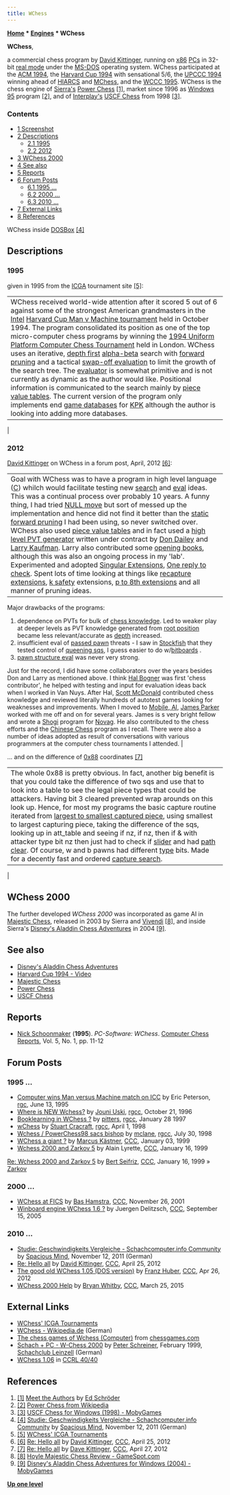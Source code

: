 ```yaml
---
title: WChess
---
```

**[Home](Home "Home") \* [Engines](Engines "Engines") \* WChess**


**WChess**,  

a commercial chess program by [David Kittinger](David_Kittinger "David Kittinger"), running on [x86](X86 "X86") [PCs](IBM_PC "IBM PC") in 32-bit [real mode](https://en.wikipedia.org/wiki/Real_mode) under the [MS-DOS](MS-DOS "MS-DOS") operating system. WChess participated at the [ACM 1994](ACM_1994 "ACM 1994"), the [Harvard Cup 1994](Harvard_Cup_1994 "Harvard Cup 1994") with sensational 5/6, the [UPCCC 1994](UPCCC_1994 "UPCCC 1994") winning ahead of [HIARCS](HIARCS "HIARCS") and [MChess](MChess "MChess"), and the [WCCC 1995](WCCC_1995 "WCCC 1995"). WChess is the chess engine of [Sierra's](Sierra "Sierra") [Power Chess](Power_Chess "Power Chess") <a id="cite-note-1" href="#cite-ref-1">[1]</a>, market since 1996 as [Windows 95](Windows "Windows") program <a id="cite-note-2" href="#cite-ref-2">[2]</a>, and of [Interplay's](index.php?title=Interplay&action=edit&redlink=1 "Interplay (page does not exist)") [USCF Chess](USCF_Chess "USCF Chess") from 1998 <a id="cite-note-3" href="#cite-ref-3">[3]</a>. 



### Contents


* [1 Screenshot](#screenshot)
* [2 Descriptions](#descriptions)
	+ [2.1 1995](#1995)
	+ [2.2 2012](#2012)
* [3 WChess 2000](#wchess-2000)
* [4 See also](#see-also)
* [5 Reports](#reports)
* [6 Forum Posts](#forum-posts)
	+ [6.1 1995 ...](#1995-...)
	+ [6.2 2000 ...](#2000-...)
	+ [6.3 2010 ...](#2010-...)
* [7 External Links](#external-links)
* [8 References](#references)






 [](http://www.schachcomputer.info/forum/f10/geschwindigkeits-vergleiche-4059.html) 
WChess inside [DOSBox](https://en.wikipedia.org/wiki/DOSBox) <a id="cite-note-4" href="#cite-ref-4">[4]</a>



## Descriptions


### 1995


given in 1995 from the [ICGA](ICGA "ICGA") tournament site <a id="cite-note-5" href="#cite-ref-5">[5]</a>:





|  |
| --- |
|  WChess received world-wide attention after it scored 5 out of 6 against some of the strongest American grandmasters in the [Intel](Intel "Intel") [Harvard Cup Man v Machine tournament](Harvard_Cup_1994 "Harvard Cup 1994") held in October 1994. The program consolidated its position as one of the top micro-computer chess programs by winning the [1994 Uniform Platform Computer Chess Tournament](UPCCC_1994 "UPCCC 1994") held in London. WChess uses an iterative, [depth first](Depth-First "Depth-First") [alpha-beta](Alpha-Beta "Alpha-Beta") search with [forward pruning](Pruning "Pruning") and a tactical [swap-off evaluation](Static_Exchange_Evaluation "Static Exchange Evaluation") to limit the growth of the search tree. The [evaluator](Evaluation "Evaluation") is somewhat primitive and is not currently as dynamic as the author would like. Positional information is communicated to the search mainly by [piece value tables](Piece-Square_Tables "Piece-Square Tables"). The current version of the program only implements end [game databases](Endgame_Tablebases "Endgame Tablebases") for [KPK](KPK "KPK") although the author is looking into adding more databases.
 |


### 2012


[David Kittinger](David_Kittinger "David Kittinger") on WChess in a forum post, April, 2012 <a id="cite-note-6" href="#cite-ref-6">[6]</a>:





|  |
| --- |
|  Goal with WChess was to have a program in high level language ([C](C "C")) whilch would facilitate testing new [search](Search "Search") and [eval](Evaluation "Evaluation") ideas. This was a continual process over probably 10 years. A funny thing, I had tried [NULL move](Null_Move_Pruning "Null Move Pruning") but sort of messed up the implementation and hence did not find it better than the [static forward pruning](Pruning "Pruning") I had been using, so never switched over. WChess also used [piece value tables](Piece-Square_Tables "Piece-Square Tables") and in fact used a [high level PVT generator](Oracle "Oracle") written under contract by [Don Dailey](Don_Dailey "Don Dailey") and [Larry Kaufman](Larry_Kaufman "Larry Kaufman"). Larry also contributed some [opening books](Opening_Book "Opening Book"), although this was also an ongoing process in my 'lab'. Experimented and adopted [Singular Extensions](Singular_Extensions "Singular Extensions"), [One reply to check](One_Reply_Extensions "One Reply Extensions"). Spent lots of time looking at things like [recapture extensions](Recapture_Extensions "Recapture Extensions"), [k safety](King_Safety "King Safety") extensions, [p to 8th extensions](Passed_Pawn_Extensions "Passed Pawn Extensions") and all manner of pruning ideas.
Major drawbacks of the programs:
1. dependence on PVTs for bulk of [chess knowledge](Knowledge "Knowledge"). Led to weaker play at deeper levels as PVT knowledge generated from [root position](Root "Root") became less relevant/accurate as [depth](Depth "Depth") increased.
2. insufficient eval of [passed pawn](Passed_Pawn "Passed Pawn") threats - I saw in [Stockfish](Stockfish "Stockfish") that they tested control of [queening sqs](Promotion_Square "Promotion Square"), I guess easier to do w/[bitboards](Bitboards "Bitboards") .
3. [pawn structure eval](Pawn_Structure "Pawn Structure") was never very strong.

Just for the record, I did have some collaborators over the years besides Don and Larry as mentioned above. I think [Hal Bogner](index.php?title=Harold_Bogner&action=edit&redlink=1 "Harold Bogner (page does not exist)") was first 'chess contributor', he helped with testing and input for evaluation ideas back when I worked in Van Nuys. After Hal, [Scott McDonald](Scott_McDonald "Scott McDonald") contributed chess knowledge and reviewed literally hundreds of autotest games looking for weaknesses and improvements. When I moved to [Mobile, Al](https://en.wikipedia.org/wiki/Mobile,_Alabama), [James Parker](index.php?title=James_Parker&action=edit&redlink=1 "James Parker (page does not exist)") worked with me off and on for several years. James is s very bright fellow and wrote a [Shogi](Shogi "Shogi") program for [Novag](Novag "Novag"). He also contributed to the chess efforts and the [Chinese Chess](Chinese_Chess "Chinese Chess") program as I recall. There were also a number of ideas adopted as result of conversations with various programmers at the computer chess tournaments I attended. 
 |


... and on the difference of [0x88](0x88 "0x88") coordinates <a id="cite-note-7" href="#cite-ref-7">[7]</a>





|  |
| --- |
|  The whole 0x88 is pretty obvious. In fact, another big benefit is that you could take the difference of two sqs and use that to look into a table to see the legal piece types that could be attackers. Having bit 3 cleared prevented wrap arounds on this look up. Hence, for most my programs the basic capture routine iterated from [largest to smallest captured piece](MVV-LVA "MVV-LVA"), using smallest to largest capturing piece, taking the difference of the sqs, looking up in att\_table and seeing if nz, if nz, then if & with attacker type bit nz then just had to check if [slider](Sliding_Pieces "Sliding Pieces") and had [path clear](Square_Attacked_By#By0x88Difference "Square Attacked By"). Of course, w and b pawns had different [type](Pieces#PieceTypeCoding "Pieces") bits. Made for a decently fast and ordered [capture search](Quiescence_Search "Quiescence Search").
 |






## WChess 2000


The further developed *WChess 2000* was incorporated as game AI in [Majestic Chess](Majestic_Chess "Majestic Chess"), released in 2003 by Sierra and [Vivendi](https://en.wikipedia.org/wiki/Vivendi) <a id="cite-note-8" href="#cite-ref-8">[8]</a>, and inside Sierra's [Disney's Aladdin Chess Adventures](Disney%27s_Aladdin_Chess_Adventures "Disney's Aladdin Chess Adventures") in 2004 <a id="cite-note-9" href="#cite-ref-9">[9]</a>. 



## See also


* [Disney's Aladdin Chess Adventures](Disney%27s_Aladdin_Chess_Adventures "Disney's Aladdin Chess Adventures")
* [Harvard Cup 1994 - Video](Harvard_Cup_1994#Video "Harvard Cup 1994")
* [Majestic Chess](Majestic_Chess "Majestic Chess")
* [Power Chess](Power_Chess "Power Chess")
* [USCF Chess](USCF_Chess "USCF Chess")


## Reports


* [Nick Schoonmaker](index.php?title=Nick_Schoonmaker&action=edit&redlink=1 "Nick Schoonmaker (page does not exist)") (**1995**). *PC-Software: WChess*. [Computer Chess Reports](Computer_Chess_Reports "Computer Chess Reports"), Vol. 5, No. 1, pp. 11-12


## Forum Posts


### 1995 ...


* [Computer wins Man versus Machine match on ICC](http://groups.google.com/group/rec.games.chess/browse_frm/thread/fcc9c6cf7802c43e) by Eric Peterson, [rgc](Computer_Chess_Forums "Computer Chess Forums"), June 13, 1995
* [Where is NEW Wchess?](http://groups.google.com/group/rec.games.chess.computer/browse_frm/thread/d5170401c6b1164d) by [Jouni Uski](Jouni_Uski "Jouni Uski"), [rgcc](Computer_Chess_Forums "Computer Chess Forums"), October 21, 1996
* [Booklearning in WChess ?](http://groups.google.com/group/rec.games.chess.computer/browse_frm/thread/24bcc7aadf7bfca6) by [pitters](Peter_Schreiner "Peter Schreiner"), [rgcc](Computer_Chess_Forums "Computer Chess Forums"), January 28 1997
* [wChess](http://groups.google.com/group/rec.games.chess.computer/browse_frm/thread/b1e7de8fd427f1b2) by [Stuart Cracraft](Stuart_Cracraft "Stuart Cracraft"), [rgcc](Computer_Chess_Forums "Computer Chess Forums"), April 1, 1998
* [Wchess / PowerChess98 sacs bishop](http://groups.google.com/group/rec.games.chess.computer/browse_frm/thread/b50bbed02dc06f60) by [mclane](index.php?title=Thorsten_Cucb&action=edit&redlink=1 "Thorsten Cucb (page does not exist)"), [rgcc](Computer_Chess_Forums "Computer Chess Forums"), July 30, 1998
* [WChess a giant ?](https://www.stmintz.com/ccc/index.php?id=38223) by [Marcus Kästner](Marcus_K%C3%A4stner "Marcus Kästner"), [CCC](CCC "CCC"), January 03, 1999
* [Wchess 2000 and Zarkov 5](https://www.stmintz.com/ccc/index.php?id=39629) by Alain Lyrette, [CCC](CCC "CCC"), January 16, 1999


 [Re: Wchess 2000 and Zarkov 5](https://www.stmintz.com/ccc/index.php?id=39662) by [Bert Seifriz](index.php?title=Berthold_Seifriz&action=edit&redlink=1 "Berthold Seifriz (page does not exist)"), [CCC](CCC "CCC"), January 16, 1999 » [Zarkov](Zarkov "Zarkov")
### 2000 ...


* [WChess at FICS](https://www.stmintz.com/ccc/index.php?id=198993) by [Bas Hamstra](Bas_Hamstra "Bas Hamstra"), [CCC](CCC "CCC"), November 26, 2001
* [Winboard engine WChess 1.6 ?](https://www.stmintz.com/ccc/index.php?id=449631) by Juergen Delitzsch, [CCC](CCC "CCC"), September 15, 2005


### 2010 ...


* [Studie: Geschwindigkeits Vergleiche - Schachcomputer.info Community](http://www.schachcomputer.info/forum/f10/geschwindigkeits-vergleiche-4059.html) by [Spacious Mind](The_Spacious_Mind "The Spacious Mind"), November 12, 2011 (German)
* [Re: Hello all](http://www.talkchess.com/forum/viewtopic.php?topic_view=threads&p=462584&t=43447) by [David Kittinger](David_Kittinger "David Kittinger"), [CCC](CCC "CCC"), April 25, 2012
* [The good old WChess 1.05 (DOS version)](http://www.talkchess.com/forum/viewtopic.php?t=43462) by [Franz Huber](index.php?title=Franz_Huber&action=edit&redlink=1 "Franz Huber (page does not exist)"), [CCC](CCC "CCC"), Apr 26, 2012
* [WChess 2000 Help](http://www.talkchess.com/forum/viewtopic.php?t=55775) by [Bryan Whitby](index.php?title=Bryan_Whitby&action=edit&redlink=1 "Bryan Whitby (page does not exist)"), [CCC](CCC "CCC"), March 25, 2015


## External Links


* [WChess' ICGA Tournaments](https://www.game-ai-forum.org/icga-tournaments/program.php?id=184)
* [WChess - Wikipedia.de](https://de.wikipedia.org/wiki/WChess) (German)
* [The chess games of Wchess (Computer)](http://www.chessgames.com/perl/chessplayer?pid=79434) from [chessgames.com](http://www.chessgames.com/index.html)
* [Schach + PC - W-Chess 2000](http://scleinzell.schachvereine.de/p_spielprogramme/wchess2000.shtml) by [Peter Schreiner](Peter_Schreiner "Peter Schreiner"), February 1999, [Schachclub Leinzell](http://scleinzell.schachvereine.de/home/news.shtml) (German)
* [WChess 1.06](http://www.computerchess.org.uk/ccrl/4040/cgi/engine_details.cgi?print=Details&eng=WChess%201.06#WChess_1_06) in [CCRL 40/40](CCRL "CCRL")


## References


1. <a id="cite-ref-1" href="#cite-note-1">[1]</a> [Meet the Authors](http://www.rebel.nl/authors.htm) by [Ed Schröder](Ed_Schroder "Ed Schroder")
2. <a id="cite-ref-2" href="#cite-note-2">[2]</a> [Power Chess from Wikipedia](https://en.wikipedia.org/wiki/Power_Chess)
3. <a id="cite-ref-3" href="#cite-note-3">[3]</a> [USCF Chess for Windows (1998) - MobyGames](http://www.mobygames.com/game/uscf-chess)
4. <a id="cite-ref-4" href="#cite-note-4">[4]</a> [Studie: Geschwindigkeits Vergleiche - Schachcomputer.info Community](http://www.schachcomputer.info/forum/f10/geschwindigkeits-vergleiche-4059.html) by [Spacious Mind](The_Spacious_Mind "The Spacious Mind"), November 12, 2011 (German)
5. <a id="cite-ref-5" href="#cite-note-5">[5]</a> [WChess' ICGA Tournaments](https://www.game-ai-forum.org/icga-tournaments/program.php?id=184)
6. <a id="cite-ref-6" href="#cite-note-6">[6]</a> [Re: Hello all](http://www.talkchess.com/forum/viewtopic.php?topic_view=threads&p=462584&t=43447) by [David Kittinger](David_Kittinger "David Kittinger"), [CCC](CCC "CCC"), April 25, 2012
7. <a id="cite-ref-7" href="#cite-note-7">[7]</a> [Re: Hello all](http://www.talkchess.com/forum/viewtopic.php?topic_view=threads&p=462734&t=43447) by [Dave Kittinger](David_Kittinger "David Kittinger"), [CCC](CCC "CCC"), April 27, 2012
8. <a id="cite-ref-8" href="#cite-note-8">[8]</a> [Hoyle Majestic Chess Review - GameSpot.com](http://www.gamespot.com/hoyle-majestic-chess/reviews/hoyle-majestic-chess-review-6074888/)
9. <a id="cite-ref-9" href="#cite-note-9">[9]</a> [Disney's Aladdin Chess Adventures for Windows (2004) - MobyGames](http://www.mobygames.com/game/disneys-aladdin-chess-adventures)

**[Up one level](Engines "Engines")**







 
